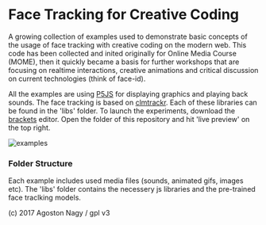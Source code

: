 # Face Tracking for Creative Coding

A growing collection of examples used to demonstrate basic concepts of the usage of face tracking with creative coding on the modern web. This code has been collected and inited originally for Online Media Course (MOME), then it quickly became a basis for further workshops that are focusing on realtime interactions, creative animations and critical discussion on current technologies (think of face-id).

All the examples are using [P5JS](http://p5js.org/) for displaying graphics and playing back sounds. The face tracking is based on [clmtrackr](https://github.com/auduno/clmtrackr). Each of these libraries can be found in the 'libs' folder. To launch the experiments, download the [brackets](http://brackets.io/) editor. Open the folder of this repository and hit 'live preview' on the top right.

![examples](https://user-images.githubusercontent.com/270431/33007976-57a264d2-cdd1-11e7-9d5d-0a804d0d7b82.jpg)

### Folder Structure

Each example includes used media files (sounds, animated gifs, images etc). The 'libs' folder contains the necessery js libraries and the pre-trained face traclking models. 

(c) 2017 Agoston Nagy / gpl v3

